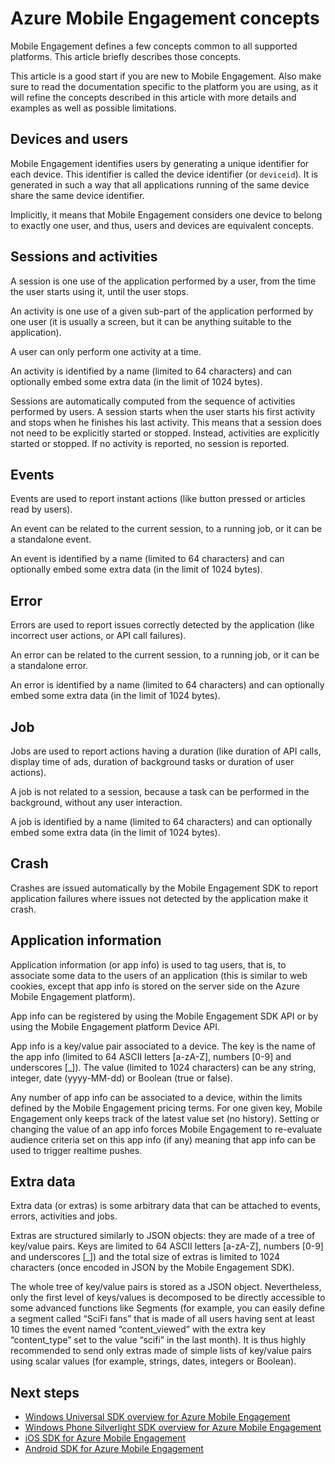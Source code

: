 <properties
    pageTitle="Mobile Engagement concepts | Microsoft Azure"
    description="Azure Mobile Engagement concepts"
    services="mobile-engagement"
    documentationCenter="mobile"
    authors="piyushjo"
    manager="dwrede"
    editor="" />

<tags
    ms.service="mobile-engagement"
    ms.workload="mobile"
    ms.tgt_pltfrm="mobile-android"
    ms.devlang="na"
    ms.topic="get-started-article"
    ms.date="08/19/2016"
    ms.author="piyushjo" />

# <a name="azure-mobile-engagement-concepts"></a>Azure Mobile Engagement concepts

Mobile Engagement defines a few concepts common to all supported platforms. This article briefly describes those concepts.

This article is a good start if you are new to Mobile Engagement. Also make sure to read the documentation specific to the platform you are using, as it will refine the concepts described in this article with more details and examples as well as possible limitations.

## <a name="devices-and-users"></a>Devices and users
Mobile Engagement identifies users by generating a unique identifier for each device. This identifier is called the device identifier (or `deviceid`). It is generated in such a way that all applications running of the same device share the same device identifier.

Implicitly, it means that Mobile Engagement considers one device to belong to exactly one user, and thus, users and devices are equivalent concepts.

## <a name="sessions-and-activities"></a>Sessions and activities
A session is one use of the application performed by a user, from the time the user starts using it, until the user stops.

An activity is one use of a given sub-part of the application performed by one user (it is usually a screen, but it can be anything suitable to the application).

A user can only perform one activity at a time.

An activity is identified by a name (limited to 64 characters) and can optionally embed some extra data (in the limit of 1024 bytes).

Sessions are automatically computed from the sequence of activities performed by users. A session starts when the user starts his first activity and stops when he finishes his last activity. This means that a session does not need to be explicitly started or stopped. Instead, activities are explicitly started or stopped. If no activity is reported, no session is reported.

## <a name="events"></a>Events
Events are used to report instant actions (like button pressed or articles read by users).

An event can be related to the current session, to a running job, or it can be a standalone event.

An event is identified by a name (limited to 64 characters) and can optionally embed some extra data (in the limit of 1024 bytes).

## <a name="error"></a>Error
Errors are used to report issues correctly detected by the application (like incorrect user actions, or API call failures).

An error can be related to the current session, to a running job, or it can be a standalone error.

An error is identified by a name (limited to 64 characters) and can optionally embed some extra data (in the limit of 1024 bytes).

## <a name="job"></a>Job
Jobs are used to report actions having a duration (like duration of API calls, display time of ads, duration of background tasks or duration of user actions).

A job is not related to a session, because a task can be performed in the background, without any user interaction.

A job is identified by a name (limited to 64 characters) and can optionally embed some extra data (in the limit of 1024 bytes).

## <a name="crash"></a>Crash
Crashes are issued automatically by the Mobile Engagement SDK to report application failures where issues not detected by the application make it crash.

## <a name="application-information"></a>Application information
Application information (or app info) is used to tag users, that is, to associate some data to the users of an application (this is similar to web cookies, except that app info is stored on the server side on the Azure Mobile Engagement platform).

App info can be registered by using the Mobile Engagement SDK API or by using the Mobile Engagement platform Device API.

App info is a key/value pair associated to a device. The key is the name of the app info (limited to 64 ASCII letters [a-zA-Z], numbers [0-9] and underscores [_]). The value (limited to 1024 characters) can be any string, integer, date (yyyy-MM-dd) or Boolean (true or false).

Any number of app info can be associated to a device, within the limits defined by the Mobile Engagement pricing terms. For one given key, Mobile Engagement only keeps track of the latest value set (no history). Setting or changing the value of an app info forces Mobile Engagement to re-evaluate audience criteria set on this app info (if any) meaning that app info can be used to trigger realtime pushes.

## <a name="extra-data"></a>Extra data
Extra data (or extras) is some arbitrary data that can be attached to events, errors, activities and jobs.

Extras are structured similarly to JSON objects: they are made of a tree of key/value pairs. Keys are limited to 64 ASCII letters [a-zA-Z], numbers [0-9] and underscores [_]) and the total size of extras is limited to 1024 characters (once encoded in JSON by the Mobile Engagement SDK).

The whole tree of key/value pairs is stored as a JSON object. Nevertheless, only the first level of keys/values is decomposed to be directly accessible to some advanced functions like Segments (for example, you can easily define a segment called “SciFi fans” that is made of all users having sent at least 10 times the event named “content_viewed” with the extra key “content_type” set to the value “scifi” in the last month). It is thus highly recommended to send only extras made of simple lists of key/value pairs using scalar values (for example, strings, dates, integers or Boolean).

## <a name="next-steps"></a>Next steps

- [Windows Universal SDK overview for Azure Mobile Engagement](mobile-engagement-windows-store-sdk-overview.md)
- [Windows Phone Silverlight SDK overview for Azure Mobile Engagement](mobile-engagement-windows-phone-sdk-overview.md)
- [iOS SDK for Azure Mobile Engagement](mobile-engagement-ios-sdk-overview.md)
- [Android SDK for Azure Mobile Engagement](mobile-engagement-android-sdk-overview.md)
